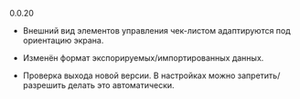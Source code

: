 0.0.20
* Внешний вид элементов управления чек-листом адаптируются под ориентацию экрана.
* Изменён формат экспорируемых/импортированных данных.


* Проверка выхода новой версии. В настройках можно запретить/разрешить делать это автоматически.